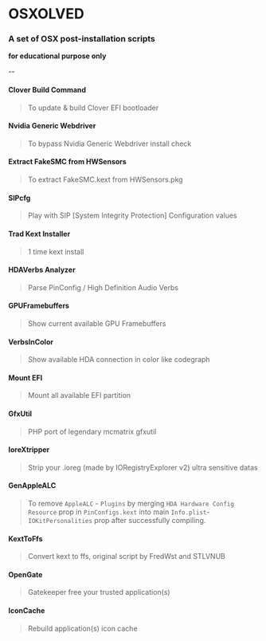 # OSXOLVED
### A set of OSX post-installation scripts
__for educational purpose only__

--

#### Clover Build Command

> To update & build Clover EFI bootloader

#### Nvidia Generic Webdriver

> To bypass Nvidia Generic Webdriver install check

#### Extract FakeSMC from HWSensors

> To extract FakeSMC.kext from HWSensors.pkg

#### SIPcfg

> Play with SIP [System Integrity Protection] Configuration values

#### Trad Kext Installer

> 1 time kext install

#### HDAVerbs Analyzer

> Parse PinConfig / High Definition Audio Verbs

#### GPUFramebuffers

> Show current available GPU Framebuffers

#### VerbsInColor

> Show available HDA connection in color like codegraph

#### Mount EFI

> Mount all available EFI partition

#### GfxUtil

> PHP port of legendary mcmatrix gfxutil

#### IoreXtripper

> Strip your .ioreg (made by IORegistryExplorer v2) ultra sensitive datas

#### GenAppleALC

> To remove `AppleALC` - `Plugins` by merging `HDA Hardware Config Resource` prop in `PinConfigs.kext` into main `Info.plist`- `IOKitPersonalities` prop after successfully compiling.

#### KextToFfs

> Convert kext to ffs, original script by FredWst and STLVNUB

#### OpenGate

> Gatekeeper free your trusted application(s)

#### IconCache

> Rebuild application(s) icon cache